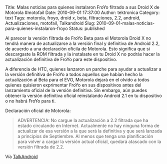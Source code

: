 Title: Malas noticias para quienes instalaron FroYo filtrado a sus Droid X de Motorola #motofail
Date: 2010-09-01 17:37:00
Author: tektronica
Category: text
Tags: motorola, froyo, droid x, beta, filtraciones, 2.2, android, Actualizaciones, motofail, Talkandroid
Slug: 2010-09-01-malas-noticias-para-quienes-instalaron-froyo
Status: published

Al parecer la versión filtrada de FroYo Beta para el Motorola Droid X no tendrá manera de actualizarse a la versión final y definitiva de Android 2.2, de acuerdo a una declaración oficila de Motorola. Esto significa que si descargaste la ROM filtrada y la instalaste en tu Droid X no podrás hacer la actualización definitiva de FroYo para este dispositivo.

A diferencia de HTC, quienes lanzaron un parche para ayudar a actualizar a la versión definitiva de FroYo a todos aquellos que habían hecho la actualización al Beta para el EVO, Motorola dejará en el olvido a todos quienes quisieron exprimentar FroYo en sus dispositivos antes del lanzamiento oficial de la versión definitiva. Sin embargo, aún puedes obtener la versión definitiva oficial reinstalando Android 2.1 en tu dispositivo o no habrá FroYo para ti.

Declaración oficial de Motorola:

> ADVERTENCIA: No cargue la actualización a 2.2 filtrada que ha estado circulando en Internet. Actualmente no hay ninguna forma de actualizar de esa versión a la que será la definitiva y que será lanzada a principios de Septiembre. Al menos que tenga una planificación para volver a cargar la versión actual oficial, quedará atascado con la versión filtrada de 2.2.

Vía [TalkAndroid](http://www.talkandroid.com/12954-early-droid-x-2-2-adopters-out-of-luck-says-motorola/?utm_source=feedburner-ta&utm_medium=feed&utm_campaign=Feed%3A+AndroidNewsGoogleAndroidForums+%28Android+News%2C+Rumours%2C+and+Updates%29&utm_content=Google+Reader)
